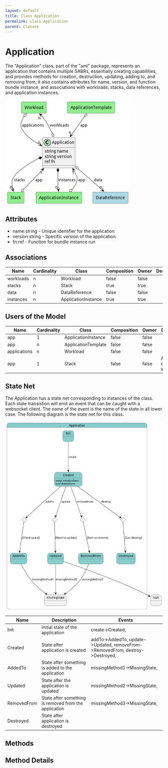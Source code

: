 ```yaml
---
layout: default
title: Class Application
permalink: class-Application
parent: Classes
---
```


# Application

The &#34;Application&#34; class, part of the &#34;aml&#34; package, represents an application that contains multiple SABRs, essentially creating capabilities, and provides methods for creation, destruction, updating, adding to, and removing from; it also contains attributes for name, version, and function bundle instance, and associations with workloads, stacks, data references, and application instances.

![Logical Diagram](./logical.png)

## Attributes

* name:string - Unique identifier for the application
* version:string - Specific version of the application
* fn:ref - Function for bundle instance run


## Associations

| Name | Cardinality | Class | Composition | Owner | Description |
| --- | --- | --- | --- | --- | --- |
| workloads | n | Workload | false | false |  |
| stacks | n | Stack | true | true |  |
| data | n | DataReference | false | false |  |
| instances | n | ApplicationInstance | true | true |  |



## Users of the Model

| Name | Cardinality | Class | Composition | Owner | Description |
| --- | --- | --- | --- | --- | --- |
| app | 1 | ApplicationInstance | false | false |  |
| app | n | ApplicationTemplate | false | false |  |
| applications | n | Workload | false | false |  |
| app | 1 | Stack | false | false | Applications of the stacks |



## State Net
The Application has a state net corresponding to instances of the class. Each state transistion will emit an 
event that can be caught with a websocket client. The name of the event is the name of the state in all lower case.
The following diagram is the state net for this class.

![State Net Diagram](./statenet.png)

| Name | Description | Events |
| --- | --- | --- |
| Init | Initial state of the application | create-&gt;Created,  |
| Created | State after application is created | addTo-&gt;AddedTo, update-&gt;Updated, removeFrom-&gt;RemovedFrom, destroy-&gt;Destroyed,  |
| AddedTo | State after something is added to the application | missingMethod1-&gt;MissingState,  |
| Updated | State after the application is updated | missingMethod2-&gt;MissingState,  |
| RemovedFrom | State after something is removed from the application | missingMethod3-&gt;MissingState,  |
| Destroyed | State after application is destroyed |  |



## Methods


<h2>Method Details</h2>
    

